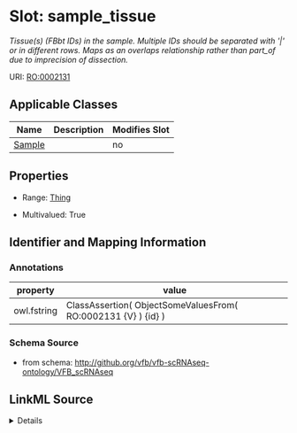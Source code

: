 # Slot: sample_tissue


_Tissue(s) (FBbt IDs) in the sample. Multiple IDs should be separated with '|' or in different rows. Maps as an overlaps relationship rather than part_of due to imprecision of dissection._



URI: [RO:0002131](http://purl.obolibrary.org/obo/RO_0002131)



<!-- no inheritance hierarchy -->




## Applicable Classes

| Name | Description | Modifies Slot |
| --- | --- | --- |
[Sample](Sample.md) |  |  no  |







## Properties

* Range: [Thing](Thing.md)

* Multivalued: True





## Identifier and Mapping Information





### Annotations

| property | value |
| --- | --- |
| owl.fstring | ClassAssertion( ObjectSomeValuesFrom( RO:0002131 {V} ) {id} ) |



### Schema Source


* from schema: http://github.org/vfb/vfb-scRNAseq-ontology/VFB_scRNAseq




## LinkML Source

<details>
```yaml
name: sample_tissue
annotations:
  owl.fstring:
    tag: owl.fstring
    value: ClassAssertion( ObjectSomeValuesFrom( RO:0002131 {V} ) {id} )
description: Tissue(s) (FBbt IDs) in the sample. Multiple IDs should be separated
  with '|' or in different rows. Maps as an overlaps relationship rather than part_of
  due to imprecision of dissection.
from_schema: http://github.org/vfb/vfb-scRNAseq-ontology/VFB_scRNAseq
rank: 1000
slot_uri: RO:0002131
multivalued: true
alias: sample_tissue
owner: Sample
domain_of:
- Sample
range: Thing

```
</details>